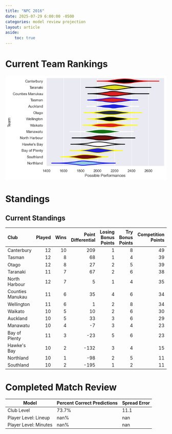 ```yaml
---  
title: "NPC 2016"  
date: 2025-07-29 6:00:00 -0500  
categories: model review projection  
layout: article  
aside:  
    toc: true  
---
```

# Current Team Rankings


![Club Rankings](plots/rankings_NPC_2016.png)
# Standings

## Current Standings


| Club             |   Played |   Wins |   Point Differential |   Losing Bonus Points |   Try Bonus Points |   Competition Points |
|:-----------------|---------:|-------:|---------------------:|----------------------:|-------------------:|---------------------:|
| Canterbury       |       12 |     10 |                  209 |                     1 |                  8 |                   49 |
| Tasman           |       12 |      8 |                   68 |                     1 |                  4 |                   39 |
| Otago            |       12 |      8 |                   27 |                     2 |                  5 |                   39 |
| Taranaki         |       11 |      7 |                   67 |                     2 |                  6 |                   38 |
| North Harbour    |       12 |      7 |                    5 |                     1 |                  4 |                   35 |
| Counties Manukau |       11 |      6 |                   35 |                     4 |                  6 |                   34 |
| Wellington       |       11 |      6 |                    1 |                     2 |                  8 |                   34 |
| Waikato          |       10 |      5 |                   10 |                     2 |                  6 |                   30 |
| Auckland         |       10 |      5 |                   33 |                     3 |                  6 |                   29 |
| Manawatu         |       10 |      4 |                   -7 |                     3 |                  4 |                   23 |
| Bay of Plenty    |       11 |      3 |                  -23 |                     5 |                  6 |                   23 |
| Hawke's Bay      |       10 |      2 |                 -132 |                     3 |                  4 |                   15 |
| Northland        |       10 |      1 |                  -98 |                     2 |                  5 |                   11 |
| Southland        |       10 |      2 |                 -195 |                     1 |                  2 |                   11 |



# Completed Match Review


| Model | Percent Correct Predictions | Spread Error |
| ------ | ------ | ------ |
| Club Level | 73.7% | 11.1 |
| Player Level: Lineup | nan% | nan |
| Player Level: Minutes | nan% | nan |


